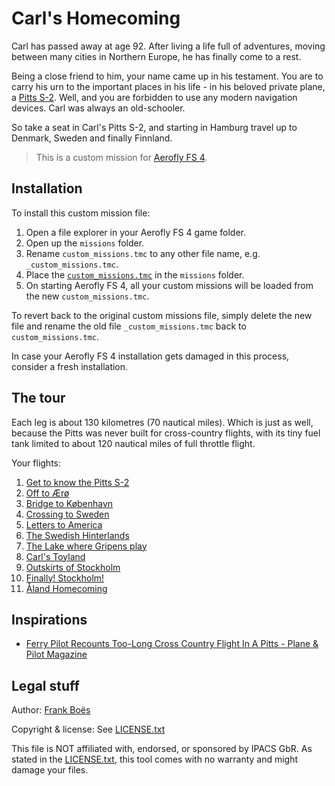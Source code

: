 Carl's Homecoming
=================

Carl has passed away at age 92. After living a life full of adventures, moving between many cities in Northern Europe, he has finally come to a rest.

Being a close friend to him, your name came up in his testament. You are to carry his urn to the important places in his life - in his beloved private plane, a [Pitts S-2](https://en.wikipedia.org/wiki/Pitts_Special). Well, and you are forbidden to use any modern navigation devices. Carl was always an old-schooler.

So take a seat in Carl's Pitts S-2, and starting in Hamburg travel up to Denmark, Sweden and finally Finnland.

> This is a custom mission for [Aerofly FS 4](https://www.aerofly.com/).

Installation
------------

To install this custom mission file:

1. Open a file explorer in your Aerofly FS 4 game folder.
2. Open up the `missions` folder.
3. Rename `custom_missions.tmc` to any other file name,
   e.g. `_custom_missions.tmc`.
4. Place the [`custom_missions.tmc`](./custom_missions.tmc) in the `missions` folder.
5. On starting Aerofly FS 4, all your custom missions will be loaded from the 
   new `custom_missions.tmc`.

To revert back to the original custom missions file, simply delete the new file 
and rename the old file `_custom_missions.tmc` back to `custom_missions.tmc`.

In case your Aerofly FS 4 installation gets damaged in this process, consider
a fresh installation.

The tour
--------

Each leg is about 130 kilometres (70 nautical miles). Which is just as well, because the Pitts was never built for cross-country flights, with its tiny fuel tank limited to about 120 nautical miles of full throttle flight.

Your flights:

1. [Get to know the Pitts S-2](./00_get_to_know_the_pitts_s-2.md)
1. [Off to Ærø](./01_off_to_aeroe.md)
1. [Bridge to København](./02_bridge_to_koebenhavn.md)
1. [Crossing to Sweden](./03_crossing_to_sweden.md)
1. [Letters to America](./04_letters_to_america.md)
1. [The Swedish Hinterlands](./05_the_swedish_hinterlands.md)
1. [The Lake where Gripens play](./05_the_swedish_hinterlands.md)
1. [Carl's Toyland](./07_carls_toyland.md)
1. [Outskirts of Stockholm](./08_outskirts_of_stockholm.md)
1. [Finally! Stockholm!](./09_finally_stockholm.md)
1. [Åland Homecoming](./10_aland_homecoming.md)

Inspirations
------------

* [Ferry Pilot Recounts Too-Long Cross Country Flight In A Pitts - Plane & Pilot Magazine](https://www.planeandpilotmag.com/article/pilot-recounts-too-long-cross-country-flight-in-a-pitts/)

Legal stuff
-----------

Author: [Frank Boës](https://3960.org)

Copyright & license: See [LICENSE.txt](../../LICENSE.txt)

This file is NOT affiliated with, endorsed, or sponsored by IPACS GbR. As stated in the [LICENSE.txt](../../LICENSE.txt), this tool comes with no warranty and might damage your files.
